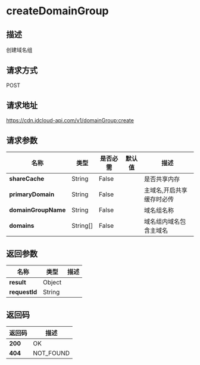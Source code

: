 # createDomainGroup


## 描述
创建域名组

## 请求方式
POST

## 请求地址
https://cdn.jdcloud-api.com/v1/domainGroup:create


## 请求参数
|名称|类型|是否必需|默认值|描述|
|---|---|---|---|---|
|**shareCache**|String|False| |是否共享内存|
|**primaryDomain**|String|False| |主域名,开启共享缓存时必传|
|**domainGroupName**|String|False| |域名组名称|
|**domains**|String[]|False| |域名组内域名包含主域名|


## 返回参数
|名称|类型|描述|
|---|---|---|
|**result**|Object| |
|**requestId**|String| |


## 返回码
|返回码|描述|
|---|---|
|**200**|OK|
|**404**|NOT_FOUND|
